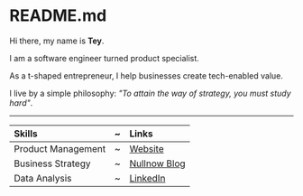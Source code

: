 # README.md

Hi there, my name is **Tey**.  

I am a software engineer turned product specialist.

As a t-shaped entrepreneur, I help businesses create tech-enabled value.  

I live by a simple philosophy: _"To attain the way of strategy, you must study hard"_.

---

Skills | ~ | Links
:--- | --- | :---
Product Management | ~ | [Website](https://ninte.dev)
Business Strategy | ~ | [Nullnow Blog](https://blog.nullnow.com)
Data Analysis | ~ | [LinkedIn](https://linkedin.com/in/nullthefirst)
